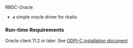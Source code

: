 RBDC-Oracle

* a simple oracle driver for rbatis


### Run-time Requirements
Oracle client 11.2 or later. See [ODPI-C installation document](https://oracle.github.io/odpi/doc/installation.html)